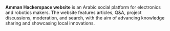 <b>Amman Hackerspace website</b> is an Arabic social platform for electronics and robotics makers. The website features articles, Q&A, project discussions, moderation, and search, with the aim of advancing knowledge sharing and showcasing local innovations.

